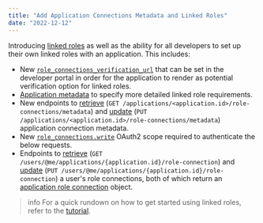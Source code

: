 ```yaml
---
title: "Add Application Connections Metadata and Linked Roles"
date: "2022-12-12"
---
```


Introducing [linked roles](https://discord.com/blog/connected-accounts-functionality-boost-linked-roles) as well as the ability for all developers to set up their own linked roles with an application. This includes:

* New [`role_connections_verification_url`](#DOCS_RESOURCES_APPLICATION/application-object) that can be set in the developer portal in order for the application to render as potential verification option for linked roles.
* [Application metadata](#DOCS_RESOURCES_APPLICATION_ROLE_CONNECTION_METADATA/application-role-connection-metadata-object) to specify more detailed linked role requirements.
* New endpoints to [retrieve](#DOCS_RESOURCES_APPLICATION_ROLE_CONNECTION_METADATA/get-application-role-connection-metadata-records) (`GET /applications/<application.id>/role-connections/metadata`) and [update](#DOCS_RESOURCES_APPLICATION_ROLE_CONNECTION_METADATA/update-application-role-connection-metadata-records) (`PUT /applications/<application.id>/role-connections/metadata`) application connection metadata.
* New [`role_connections.write`](#DOCS_TOPICS_OAUTH2/shared-resources-oauth2-scopes) OAuth2 scope required to authenticate the below requests.
* Endpoints to [retrieve](#DOCS_RESOURCES_USER/get-current-user-application-role-connection) (`GET /users/@me/applications/{application.id}/role-connection`) and [update](#DOCS_RESOURCES_USER/update-current-user-application-role-connection) (`PUT /users/@me/applications/{application.id}/role-connection`) a user's role connections, both of which return an [application role connection](#DOCS_RESOURCES_USER/application-role-connection-object) object.

> info
> For a quick rundown on how to get started using linked roles, refer to the [tutorial](#DOCS_TUTORIALS_CONFIGURING_APP_METADATA_FOR_LINKED_ROLES).
